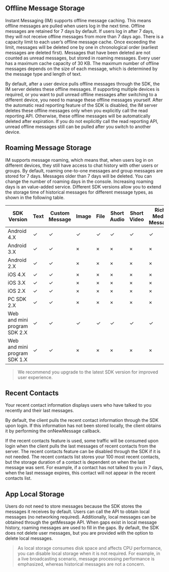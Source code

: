 ## Offline Message Storage

Instant Messaging (IM) supports offline message caching. This means offline messages are pulled when users log in the next time. Offline messages are retained for 7 days by default. If users log in after 7 days, they will not receive offline messages from more than 7 days ago. There is a capacity limit to each user’s offline message cache. Once exceeding the limit, messages will be deleted one by one in chronological order (earliest messages are deleted first). Messages that have been deleted are not counted as unread messages, but stored in roaming messages. Every user has a maximum cache capacity of 30 KB. The maximum number of offline messages depends on the size of each message, which is determined by the message type and length of text.

By default, after a user device pulls offline messages through the SDK, the IM server deletes these offline messages. If supporting multiple devices is required, or you want to pull unread offline messages after switching to a different device, you need to manage these offline messages yourself. After the automatic read reporting feature of the SDK is disabled, the IM server deletes these offline messages only when you explicitly call the read reporting API. Otherwise, these offline messages will be automatically deleted after expiration. If you do not explicitly call the read reporting API, unread offline messages still can be pulled after you switch to another device.

## Roaming Message Storage

IM supports message roaming, which means that, when users log in on different devices, they still have access to chat history with other users or groups.
By default, roaming one-to-one messages and group messages are stored for 7 days. Messages older than 7 days will be deleted. You can change the number of roaming days in the console. Increasing roaming days is an value-added service.
<span id="MsgType"></span>
Different SDK versions allow you to extend the storage time of historical messages for different message types, as shown in the following table.

| SDK Version | Text | Custom Message | Image | File | Short Audio | Short Video | Rich Media Message |
|---------|---------|---------|---------|---------|---------|---------|---------|
| Android 4.X | &#10003; | &#10003;  | &#10003;| &#10003; | &#10003; | &#10003; | &#10003; |
| Android 3.X | &#10003; | &#10003;  | × | × | × | × | × |
| Android 2.X | &#10003; |  &#10003; | × | × | × | × | × |
| iOS 4.X | &#10003; |  &#10003; | × | × | × | × | × |
| iOS 3.X | &#10003; |  &#10003; | × | × | × | × | × |
| iOS 2.X | &#10003; |  &#10003; | × | × | × | × | × |
| PC SDK 2.X | &#10003; |  &#10003; | × | × | × | × | × |
| Web and mini program SDK 2.X | &#10003; | &#10003;  | &#10003;| &#10003; | &#10003; | &#10003; | &#10003; |
| Web and mini program SDK 1.X | &#10003; |  &#10003; | × | × | × | × | × |

>We recommend you upgrade to the latest SDK version for improved user experience.

## Recent Contacts

Your recent contact information displays users who have talked to you recently and their last messages.

By default, the client pulls the recent contact information through the SDK upon login. If this information has not been stored locally, the client obtains it by performing the onNewMessage callback.

If the recent contacts feature is used, some traffic will be consumed upon login when the client pulls the last messages of recent contacts from the server. The recent contacts feature can be disabled through the SDK if it is not needed. The recent contacts list stores your 100 most recent contacts, but the storage duration of a contact is dependent on when the last message was sent. For example, if a contact has not talked to you in 7 days, when the last message expires, this contact will not appear in the recent contacts list.

## App Local Storage

Users do not need to store messages because the SDK stores the messages it receives by default. Users can call the API to obtain local messages (no networking required). Additionally, local messages can be obtained through the getMessage API. When gaps exist in local message history, roaming messages are used to fill in the gaps.
By default, the SDK does not delete user messages, but you are provided with the option to delete local messages.
>As local storage consumes disk space and affects CPU performance, you can disable local storage when it is not required. For example, in a live broadcasting scenario, message processing performance is emphasized, whereas historical messages are not a concern.





